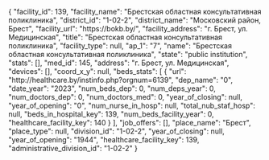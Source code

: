 {
    "facility_id": 139,
    "facility_name": "Брестская областная консультативная поликлиника",
    "district_id": "1-02-2",
    "district_name": "Московский район, Брест",
    "facility_url": "https:\/\/bokb.by\/",
    "facility_address": "г. Брест, ул. Медицинская",
    "title": "Брестская областная консультативная поликлиника",
    "facility_type": null,
    "ap_1": "7",
    "name": "Брестская областная консультативная поликлиника",
    "state": "public institution",
    "stats": [],
    "med_id": 145,
    "address": "г. Брест, ул. Медицинская",
    "devices": [],
    "coord_x_y": null,
    "beds_stats": [
        {
            "url": "http:\/\/healthcare.by\/instinfo.php?orgnum=6139",
            "dep_name": "0",
            "date_year": "2023",
            "num_beds_dep": 0,
            "num_deps_year": 0,
            "num_doctors_dep": 0,
            "num_doctors_med": 0,
            "year_of_closing": null,
            "year_of_opening": "0",
            "num_nurse_in_hosp": null,
            "total_nub_staf_hosp": null,
            "beds_in_hospital_key": 139,
            "num_beds_facility_year": 0,
            "healthcare_facility_key": 140
        }
    ],
    "job_offers": [],
    "place_name": "Брест",
    "place_type": null,
    "division_id": "1-02-2",
    "year_of_closing": null,
    "year_of_opening": "1944",
    "healthcare_facility_key": 139,
    "administrative_division_id": "1-02-2"
}